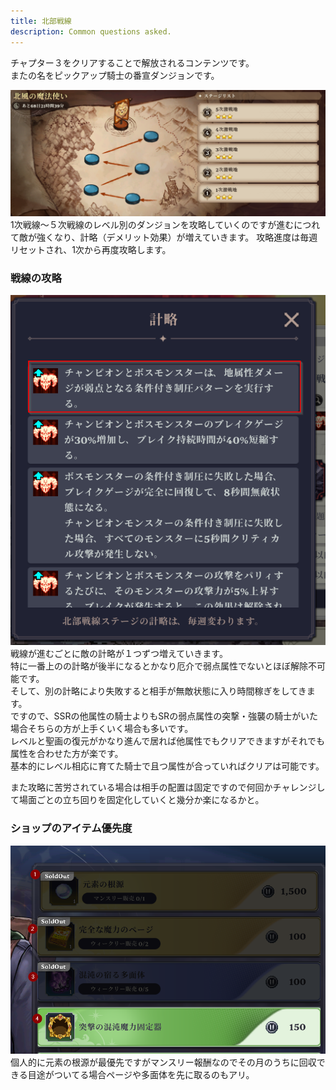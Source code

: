 ```yaml
---
title: 北部戦線
description: Common questions asked.
---
```

チャプター３をクリアすることで解放されるコンテンツです。<br/>
またの名をピックアップ騎士の番宣ダンジョンです。

![north_map.png](../../../assets/north/north_map.png)
1次戦線～５次戦線のレベル別のダンジョンを攻略していくのですが進むにつれて敵が強くなり、計略（デメリット効果）が増えていきます。
攻略進度は毎週リセットされ、1次から再度攻略します。

### 戦線の攻略
![rule.png](../../../assets/north/rule.png)
戦線が進むごとに敵の計略が１つずつ増えていきます。<br/>
特に一番上のの計略が後半になるとかなり厄介で弱点属性でないとほぼ解除不可能です。<br/>
そして、別の計略により失敗すると相手が無敵状態に入り時間稼ぎをしてきます。<br/>
ですので、SSRの他属性の騎士よりもSRの弱点属性の突撃・強襲の騎士がいた場合そちらの方が上手くいく場合も多いです。<br/>
レベルと聖画の復元がかなり進んで居れば他属性でもクリアできますがそれでも属性を合わせた方が楽です。<br/>
基本的にレベル相応に育てた騎士で且つ属性が合っていればクリアは可能です。<br/>

また攻略に苦労されている場合は相手の配置は固定ですので何回かチャレンジして場面ごとの立ち回りを固定化していくと幾分か楽になるかと。

### ショップのアイテム優先度
![shop.png](../../../assets/north/shop.png)
個人的に元素の根源が最優先ですがマンスリー報酬なのでその月のうちに回収できる目途がついてる場合ページや多面体を先に取るのもアリ。